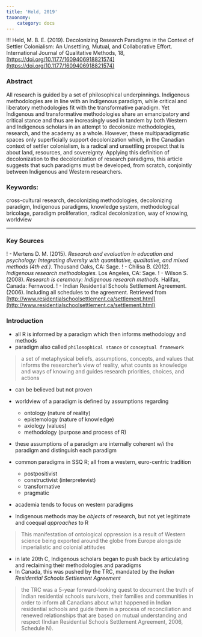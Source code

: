 ```yaml
---
title: 'Held, 2019'
taxonomy:
    category: docs
---
```


!!! Held, M. B. E. (2019). Decolonizing Research Paradigms in the Context of Settler Colonialism: An Unsettling, Mutual, and Collaborative Effort. International Journal of Qualitative Methods, 18, [https://doi.org/10.1177/1609406918821574](https://doi.org/10.1177/1609406918821574)


### Abstract

All research is guided by a set of philosophical underpinnings. Indigenous methodologies are in line with an Indigenous paradigm, while critical and liberatory methodologies fit with the transformative paradigm. Yet Indigenous and transformative methodologies share an emancipatory and critical stance and thus are increasingly used in tandem by both Western and Indigenous scholars in an attempt to decolonize methodologies, research, and the academy as a whole. However, these multiparadigmatic spaces only superficially support decolonization which, in the Canadian context of settler colonialism, is a radical and unsettling prospect that is about land, resources, and sovereignty. Applying this definition of decolonization to the decolonization of research paradigms, this article suggests that such paradigms must be developed, from scratch, conjointly between Indigenous and Western researchers.

### Keywords:
cross-cultural research, decolonizing methodologies, decolonizing paradigm, Indigenous paradigms, knowledge system, methodological bricolage, paradigm proliferation, radical decolonization, way of knowing, worldview

---

### Key Sources

! - Mertens D. M. (2015). *Research and evaluation in education and psychology: Integrating diversity with quantitative, qualitative, and mixed methods (4th ed.)*. Thousand Oaks, CA: Sage.
! - Chilisa B. (2012). *Indigenous research methodologies.* Los Angeles, CA: Sage.
! -  Wilson S. (2008). *Research is ceremony: Indigenous research methods.* Halifax, Canada: Fernwood.
! - Indian Residential Schools Settlement Agreement. (2006). Including all schedules to the agreement. Retrieved from [http://www.residentialschoolsettlement.ca/settlement.html](http://www.residentialschoolsettlement.ca/settlement.html)

### Introduction

- all R is informed by a paradigm which then informs methodology and methods
- paradigm also called `philosophical stance` or `conceptual framework`
> a set of metaphysical beliefs, assumptions, concepts, and values that informs the researcher’s view of reality, what counts as knowledge and ways of knowing and guides research priorities, choices, and actions

- can be believed but not proven
- worldview of a paradigm is defined by assumptions regarding
  - ontology (nature of reality)
  - epistemology (nature of knowledge)
  - axiology (values)
  - methodology (purpose and process of R)
- these assumptions of a paradigm are internally coherent w/i the paradigm and distinguish each paradigm

- common paradigms in SSQ R; all from a western, euro-centric tradition
  - postpositivist
  - constructivist (interpretevist)
  - transformative
  - pragmatic
- academia tends to focus on western paradigms
- Indigenous methods may be *objects* of research, but not yet legitimate and coequal *approaches* to R
> This manifestation of ontological oppression is a result of Western science being exported around the globe from Europe alongside imperialistic and colonial attitudes

- in late 20th C, Indigenous scholars began to push back by articulating and reclaiming their methodologies and paradigms
- In Canada, this was pushed by the TRC, mandated by the *Indian Residential Schools Settlement Agreement*
> the TRC was a 5-year forward-looking quest to document the truth of Indian residential schools survivors, their families and communities in order to inform all Canadians about what happened in Indian residential schools and guide them in a process of reconciliation and renewed relationships that are based on mutual understanding and respect (Indian Residential Schools Settlement Agreement, 2006, Schedule N).
